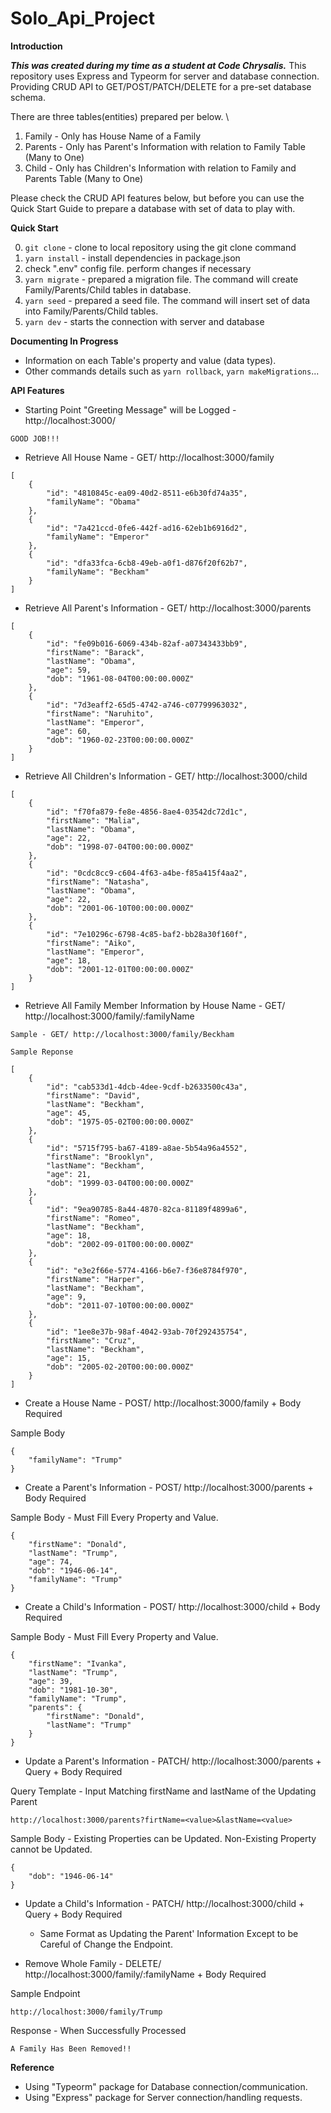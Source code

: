 # Solo_Api_Project


**Introduction**

__*This was created during my time as a student at Code Chrysalis.*__ This repository uses Express and Typeorm for server and database connection. Providing CRUD API to GET/POST/PATCH/DELETE for a pre-set database schema. 

There are three tables(entities) prepared per below. \

1. Family - Only has House Name of a Family
2. Parents - Only has Parent's Information with relation to Family Table (Many to One)
3. Child - Only has Children's Information with relation to Family and Parents Table (Many to One)

Please check the CRUD API features below, but before you can use the Quick Start Guide to prepare a database with set of data to play with.

**Quick Start**

0. ```git clone``` - clone to local repository using the git clone command
1. ```yarn install``` -  install dependencies in package.json
2. check ".env" config file. perform changes if necessary
3. ```yarn migrate``` - prepared a migration file. The command will create Family/Parents/Child tables in database.
4. ```yarn seed``` - prepared a seed file. The command will insert set of data into Family/Parents/Child tables.
5. ```yarn dev``` - starts the connection with server and database


**Documenting In Progress**
- Information on each Table's property and value (data types).
- Other commands details such as ```yarn rollback```, ```yarn makeMigrations```...

**API Features**
- Starting Point "Greeting Message" will be Logged - http://localhost:3000/ 
```
GOOD JOB!!!
```

- Retrieve All House Name - GET/ http://localhost:3000/family
```
[
    {
        "id": "4810845c-ea09-40d2-8511-e6b30fd74a35",
        "familyName": "Obama"
    },
    {
        "id": "7a421ccd-0fe6-442f-ad16-62eb1b6916d2",
        "familyName": "Emperor"
    },
    {
        "id": "dfa33fca-6cb8-49eb-a0f1-d876f20f62b7",
        "familyName": "Beckham"
    }
]
```
- Retrieve All Parent's Information - GET/ http://localhost:3000/parents
```
[
    {
        "id": "fe09b016-6069-434b-82af-a07343433bb9",
        "firstName": "Barack",
        "lastName": "Obama",
        "age": 59,
        "dob": "1961-08-04T00:00:00.000Z"
    },
    {
        "id": "7d3eaff2-65d5-4742-a746-c07799963032",
        "firstName": "Naruhito",
        "lastName": "Emperor",
        "age": 60,
        "dob": "1960-02-23T00:00:00.000Z"
    }
]
```
- Retrieve All Children's Information - GET/ http://localhost:3000/child
```
[
    {
        "id": "f70fa879-fe8e-4856-8ae4-03542dc72d1c",
        "firstName": "Malia",
        "lastName": "Obama",
        "age": 22,
        "dob": "1998-07-04T00:00:00.000Z"
    },
    {
        "id": "0cdc8cc9-c604-4f63-a4be-f85a415f4aa2",
        "firstName": "Natasha",
        "lastName": "Obama",
        "age": 22,
        "dob": "2001-06-10T00:00:00.000Z"
    },
    {
        "id": "7e10296c-6798-4c85-baf2-bb28a30f160f",
        "firstName": "Aiko",
        "lastName": "Emperor",
        "age": 18,
        "dob": "2001-12-01T00:00:00.000Z"
    }
]
```
- Retrieve All Family Member Information by House Name - GET/ http://localhost:3000/family/:familyName
```
Sample - GET/ http://localhost:3000/family/Beckham
```
```
Sample Reponse

[
    {
        "id": "cab533d1-4dcb-4dee-9cdf-b2633500c43a",
        "firstName": "David",
        "lastName": "Beckham",
        "age": 45,
        "dob": "1975-05-02T00:00:00.000Z"
    },
    {
        "id": "5715f795-ba67-4189-a8ae-5b54a96a4552",
        "firstName": "Brooklyn",
        "lastName": "Beckham",
        "age": 21,
        "dob": "1999-03-04T00:00:00.000Z"
    },
    {
        "id": "9ea90785-8a44-4870-82ca-81189f4899a6",
        "firstName": "Romeo",
        "lastName": "Beckham",
        "age": 18,
        "dob": "2002-09-01T00:00:00.000Z"
    },
    {
        "id": "e3e2f66e-5774-4166-b6e7-f36e8784f970",
        "firstName": "Harper",
        "lastName": "Beckham",
        "age": 9,
        "dob": "2011-07-10T00:00:00.000Z"
    },
    {
        "id": "1ee8e37b-98af-4042-93ab-70f292435754",
        "firstName": "Cruz",
        "lastName": "Beckham",
        "age": 15,
        "dob": "2005-02-20T00:00:00.000Z"
    }
]
```

- Create a House Name - POST/ http://localhost:3000/family + Body Required

Sample Body
```
{
    "familyName": "Trump"
}
```
- Create a Parent's Information - POST/ http://localhost:3000/parents + Body Required

Sample Body - Must Fill Every Property and Value.
```
{
    "firstName": "Donald",
    "lastName": "Trump",
    "age": 74,
    "dob": "1946-06-14",
    "familyName": "Trump"
}
```
- Create a Child's Information - POST/ http://localhost:3000/child + Body Required

Sample Body - Must Fill Every Property and Value.
```
{
    "firstName": "Ivanka",
    "lastName": "Trump",
    "age": 39,
    "dob": "1981-10-30",
    "familyName": "Trump",
    "parents": {
        "firstName": "Donald",
        "lastName": "Trump"
    }
}
```
- Update a Parent's Information - PATCH/ http://localhost:3000/parents + Query + Body Required

Query Template - Input Matching firstName and lastName of the Updating Parent
```
http://localhost:3000/parents?firtName=<value>&lastName=<value>
```
Sample Body - Existing Properties can be Updated. Non-Existing Property cannot be Updated.
```
{
    "dob": "1946-06-14"
}
```
- Update a Child's Information - PATCH/ http://localhost:3000/child + Query + Body Required

    - Same Format as Updating the Parent' Information Except to be Careful of Change the Endpoint.

- Remove Whole Family - DELETE/ http://localhost:3000/family/:familyName + Body Required

Sample Endpoint
```
http://localhost:3000/family/Trump
```
Response  -  When Successfully Processed
```
A Family Has Been Removed!!
```

**Reference**
- Using "Typeorm" package for Database connection/communication.
- Using "Express" package for Server connection/handling requests.